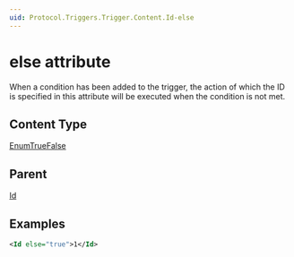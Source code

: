 ```yaml
---
uid: Protocol.Triggers.Trigger.Content.Id-else
---
```


# else attribute

When a condition has been added to the trigger, the action of which the ID is specified in this attribute will be executed when the condition is not met.

## Content Type

[EnumTrueFalse](xref:Protocol-EnumTrueFalse)

## Parent

[Id](xref:Protocol.Triggers.Trigger.Content.Id)

## Examples

```xml
<Id else="true">1</Id>
```
